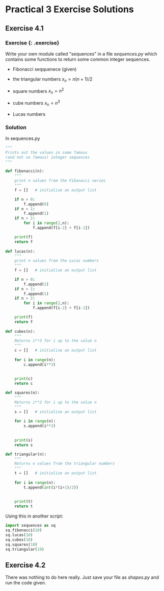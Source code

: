 # Practical 3 Exercise Solutions


## Exercise 4.1

### Exercise {: .exercise}

Write your own module called "sequences" in a file *sequences.py* which contains some functions to return some common integer sequences. 

* Fibonacci seqquenece (given)

* the triangular numbers $x_n = n(n+1)/2$

* square numbers $x_n = n^2$

* cube numbers $x_n = n^3$

* Lucas numbers


### Solution

In sequences.py

```python
"""
Prints out the values in some famous 
(and not so famous) integer sequences
"""

def fibonacci(n):
    """
    print n values from the Fibonacci series
    """
    f = []   # initialise an output list

    if n > 0:
        f.append(0)
    if n > 1:
        f.append(1)
    if n > 2:
        for i in range(2,n):
            f.append(f[i-2] + f[i-1])

    print(f)
    return f
    
def lucas(n):
    """
    print n values from the Lucas numbers
    """
    f = []   # initialise an output list

    if n > 0:
        f.append(2)
    if n > 1:
        f.append(1)
    if n > 2:
        for i in range(2,n):
            f.append(f[i-2] + f[i-1])

    print(f)
    return f
    
def cubes(n):
    """
    Returns i**3 for i up to the value n
    """      
    c = []   # initialise an output list
    
    for i in range(n):
        c.append(i**3)
            
            
    print(c)
    return c

def squares(n):
    """
    Returns i**2 for i up to the value n
    """   
    s = []   # initialise an output list
    
    for i in range(n):
        s.append(i**2)
            
            
    print(s)
    return s

def triangular(n):
    """
    Returns n values from the triangular numbers
    """
    t = []   # initialise an output list
    
    for i in range(n):
        t.append(int(i*(i+1)/2))
            
            
    print(t)
    return t
```

Using this in another script:


```python
import sequences as sq
sq.fibonacci(10)
sq.lucas(10)
sq.cubes(10)
sq.squares(10)
sq.triangular(10)
```


## Exercise 4.2

There was nothing to do here really. Just save your file as *shapes.py* and run the code given.